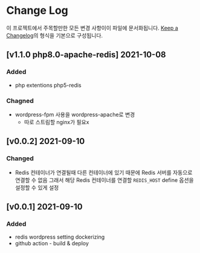 # Change Log

이 프로젝트에서 주목할만한 모든 변경 사항이이 파일에 문서화됩니다.
[Keep a Changelog](https://keepachangelog.com/ko/1.0.0/)의 형식을 기본으로 구성됩니다.

## [v1.1.0 php8.0-apache-redis] 2021-10-08

### Added

- php extentions php5-redis
### Chagned

- wordpress-fpm 사용을 wordpress-apache로 변경
  - 따로 스트림할 nginx가 필요x

## [v0.0.2] 2021-09-10

### Changed

- Redis 컨테이너가 연결될때 다른 컨테이너에 있기 때문에 Redis 서버를 자동으로 연결할 수 없음 그래서 해당 Redis 컨테이너를 연결할 `REDIS_HOST` define 옵션을 설정할 수 있게 설정

## [v0.0.1] 2021-09-10

### Added

- redis wordpress setting dockerizing
- github action - build & deploy